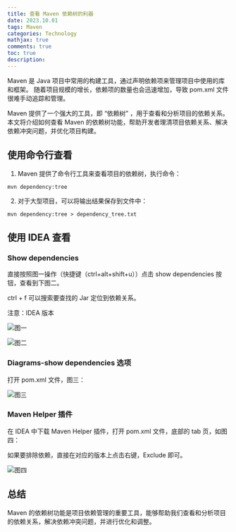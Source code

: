```yaml
---
title: 查看 Maven 依赖树的利器
date: 2023.10.01
tags: Maven
categories: Technology  
mathjax: true 
comments: true
toc: true
description: 
---
```

Maven 是 Java 项目中常用的构建工具，通过声明依赖项来管理项目中使用的库和框架。
随着项目规模的增长，依赖项的数量也会迅速增加，导致 pom.xml 文件很难手动追踪和管理。

Maven 提供了一个强大的工具，即 “依赖树” ，用于查看和分析项目的依赖关系。
本文将介绍如何查看 Maven 的依赖树功能，帮助开发者理清项目依赖关系、解决依赖冲突问题，并优化项目构建。

## 使用命令行查看
1. Maven 提供了命令行工具来查看项目的依赖树，执行命令：
    
```
mvn dependency:tree
```

2. 对于大型项目，可以将输出结果保存到文件中：

```
mvn dependency:tree > dependency_tree.txt
```

## 使用 IDEA 查看

### Show dependencies

直接按照图一操作（快捷键（ctrl+alt+shift+u））点击 show dependencies 按钮，查看到下图二。

ctrl + f 可以搜索要查找的 Jar 定位到依赖关系。

注意：IDEA 版本

![图一](https://wyiyi.github.io/amber/contents/mvnTree/idea_1.png)

![图二](https://wyiyi.github.io/amber/contents/mvnTree/idea_2.png)

### Diagrams-show dependencies 选项
打开 pom.xml 文件，图三：

![图三](https://wyiyi.github.io/amber/contents/mvnTree/idea_3.png)

### Maven Helper 插件
在 IDEA 中下载 Maven Helper 插件，打开 pom.xml 文件，底部的 tab 页，如图四：

如果要排除依赖，直接在对应的版本上点击右键，Exclude 即可。

![图四](https://wyiyi.github.io/amber/contents/mvnTree/idea_4.png)

## 总结
Maven 的依赖树功能是项目依赖管理的重要工具，能够帮助我们查看和分析项目的依赖关系，解决依赖冲突问题，并进行优化和调整。
